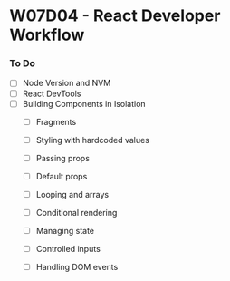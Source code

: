 # W07D04 - React Developer Workflow

### To Do
* [ ] Node Version and NVM
* [ ] React DevTools
* [ ] Building Components in Isolation
  * [ ] Fragments
  * [ ] Styling with hardcoded values
  * [ ] Passing props
  * [ ] Default props
  * [ ] Looping and arrays
  * [ ] Conditional rendering
  * [ ] Managing state
  * [ ] Controlled inputs
  * [ ] Handling DOM events





























